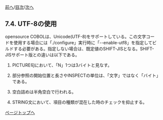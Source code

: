 <!--navi start1-->
[前へ](7-3-2.md)/[目次](https://momo2584.github.io/opensourcecobol.github.io/markdown/TOC.html)/[次へ](8-1-1.md)
<!--navi end1-->
## 7.4. UTF-8の使用

opensource COBOLは、Unicode(UTF-8)をサポートしている。この文字コードを使用する場合には「./configure」実行時に「--enable-utf8」を指定してビルドする必要がある。指定しない場合は、既定値のSHIFT-JISとなる。SHIFT-JISサポート版との違いは以下である。

1. PICTURE句において、「N」1つは3バイトと見なす。

2. 部分参照の開始位置と長さやINSPECTの単位は、「文字」ではなく「バイト」である。

3. 空白詰めは半角空白で行われる。

4. STRING文において、項目の種類が混在した時のチェックを抑止する。

<!--navi start2-->

[ページトップへ](7-4.md)
<!--navi end2-->
